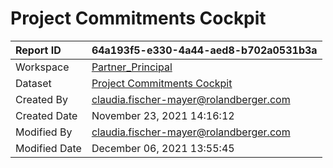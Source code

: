 



# Project Commitments Cockpit

|Report ID|64a193f5-e330-4a44-aed8-b702a0531b3a|
| :--- | :--- |
|Workspace|[Partner_Principal](../Workspaces/Partner_Principal.md)|
|Dataset|[Project Commitments Cockpit](../Datasets/Project-Commitments-Cockpit.md)|
|Created By|claudia.fischer-mayer@rolandberger.com|
|Created Date|November 23, 2021 14:16:12|
|Modified By|claudia.fischer-mayer@rolandberger.com|
|Modified Date|December 06, 2021 13:55:45|
